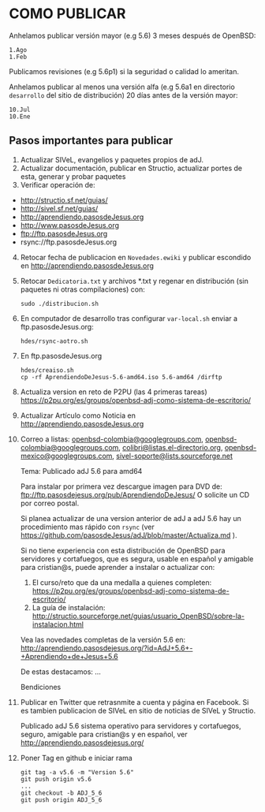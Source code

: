 COMO PUBLICAR
=============

Anhelamos publicar versión mayor (e.g 5.6) 3 meses después de OpenBSD:

	1.Ago
	1.Feb

Publicamos revisiones (e.g 5.6p1) si la seguridad o calidad lo ameritan.

Anhelamos publicar al menos una versión alfa (e.g 5.6a1 en directorio
```desarrollo``` del sitio de distribución) 20 días antes de la versión mayor:

	10.Jul
	10.Ene

Pasos importantes para publicar
-------------------------------

1. Actualizar SIVeL, evangelios y paquetes propios de adJ.
2. Actualizar documentación, publicar en Structio, actualizar portes de esta,
generar y probar paquetes
3. Verificar operación de:
  * http://structio.sf.net/guias/
  * http://sivel.sf.net/guias/
  * http://aprendiendo.pasosdeJesus.org
  * http://www.pasosdeJesus.org
  * ftp://ftp.pasosdeJesus.org
  * rsync://ftp.pasosdeJesus.org
4. Retocar fecha de publicacion en ```Novedades.ewiki``` y publicar escondido en
  http://aprendiendo.pasosdeJesus.org
5. Retocar ```Dedicatoria.txt``` y archivos *.txt y regenar en distribución (sin
  paquetes ni otras compilaciones) con:

	```
	sudo ./distribucion.sh
	```
6. En computador de desarrollo tras configurar ```var-local.sh``` enviar a
ftp.pasosdeJesus.org:

	```
	hdes/rsync-aotro.sh
	```
7. En ftp.pasosdeJesus.org

	```
	hdes/creaiso.sh
	cp -rf AprendiendoDeJesus-5.6-amd64.iso 5.6-amd64 /dirftp
	```
8. Actualiza version en reto de P2PU (las 4 primeras tareas) 
   https://p2pu.org/es/groups/openbsd-adj-como-sistema-de-escritorio/
9. Actualizar Artículo como Noticia en http://aprendiendo.pasosdeJesus.org
10. Correo a listas: openbsd-colombia@googlegroups.com, 
    openbsd-colombia@googlegroups.com, colibri@listas.el-directorio.org, 
    openbsd-mexico@googlegroups.com, sivel-soporte@lists.sourceforge.net

	Tema: Publicado adJ 5.6 para amd64

	Para instalar por primera vez descargue imagen para DVD de:
	  ftp://ftp.pasosdejesus.org/pub/AprendiendoDeJesus/
	O solicite un CD por correo postal.

	Si planea actualizar de una version anterior de adJ a adJ 5.6
	hay un procedimiento mas rápido con ```rsync``` (ver
	https://github.com/pasosdeJesus/adJ/blob/master/Actualiza.md ).

	Si no tiene experiencia con esta distribución de OpenBSD para 
	servidores y cortafuegos, que es segura, usable en español y amigable 
	para cristian@s, puede aprender a instalar o actualizar con:
	  1. El curso/reto que da una medalla a quienes completen:
	  https://p2pu.org/es/groups/openbsd-adj-como-sistema-de-escritorio/
	  2. La guía de instalación:
	  http://structio.sourceforge.net/guias/usuario_OpenBSD/sobre-la-instalacion.html

	Vea las novedades completas de la versión 5.6 en:
	  http://aprendiendo.pasosdejesus.org/?id=AdJ+5.6+-+Aprendiendo+de+Jesus+5.6

	De estas destacamos:
	...


	Bendiciones

11. Publicar en Twitter que retrasnmite a cuenta y página en Facebook. 
    Si es tambien publicacion de SIVeL en sitio de noticias de SIVeL y Structio.

	Publicado adJ 5.6 sistema operativo para servidores y cortafuegos, 
	seguro, amigable para cristian@s y en español, ver 
	http://aprendiendo.pasosdejesus.org/

12. Poner Tag en github e iniciar rama

	```
	git tag -a v5.6 -m "Version 5.6"
	git push origin v5.6
	...
	git checkout -b ADJ_5_6
	git push origin ADJ_5_6
	```
